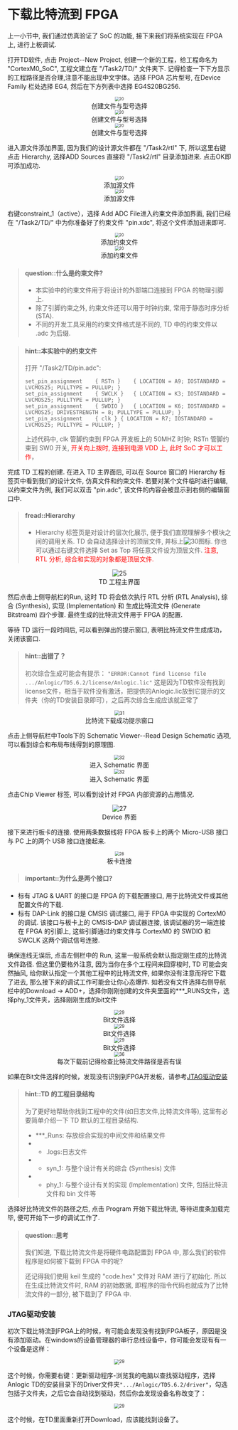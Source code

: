 # 下载比特流到 FPGA

上一小节中, 我们通过仿真验证了 SoC 的功能, 接下来我们将系统实现在 FPGA 上, 进行上板调试.

打开TD软件, 点击 Project--New Project, 创建一个新的工程，给工程命名为 "CortexM0_SoC", 工程文建立在 "/Task2/TD/" 文件夹下. 记得检查一下下方显示的工程路径是否合理,注意不能出现中文字体。选择 FPGA 芯片型号, 在Device Family 栏处选择 EG4, 然后在下方列表中选择 EG4S20BG256.

<center><img src="/img/lab2/pics/1.png" alt="20" style="zoom:60%;" /></center><center style="color:#0";>创建文件与型号选择</center> 

<center><img src="/img/lab2/pics/2.png" alt="20" style="zoom:60%;" /></center><center style="color:#0";>创建文件与型号选择</center> 

<center><img src="/img/lab2/pics/3.png" alt="20" style="zoom:60%;" /></center><center style="color:#0";>创建文件与型号选择</center> 

进入源文件添加界面, 因为我们的设计源文件都在 "/Task2/rtl" 下, 所以这里右键点击 Hierarchy, 选择ADD Sources 直接将 "/Task2/rtl" 目录添加进来. 点击OK即可添加成功.

<center><img src="/img/lab2/pics/4.png" alt="20" style="zoom:60%;" /></center><center style="color:#0";>添加源文件</center> 

<center><img src="/img/lab2/pics/5.png" alt="20" style="zoom:60%;" /></center><center style="color:#0";>添加源文件</center> 

右键constraint_1（active），选择 Add ADC File进入约束文件添加界面, 我们已经在 "/Task2/TD/" 中为你准备好了约束文件 "pin.xdc", 将这个文件添加进来即可.

<center><img src="/img/lab2/pics/6.png" alt="20" style="zoom:60%;" /></center><center style="color:#0";>添加约束文件</center> 

<center><img src="/img/lab2/pics/7.png" alt="20" style="zoom:60%;" /></center><center style="color:#0";>添加约束文件</center> 

<!-- -->

> #### question::什么是约束文件?
> + 本实验中的约束文件用于将设计的外部端口连接到 FPGA 的物理引脚上.
> + 除了引脚约束之外, 约束文件还可以用于时钟约束, 常用于静态时序分析 (STA).
> + 不同的开发工具采用的约束文件格式是不同的, TD 中的约束文件以 .adc 为后缀.

<!-- -->
> #### hint::本实验中的约束文件
>
> 打开 "/Task2/TD/pin.adc":
> ```
> set_pin_assignment	{ RSTn }	{ LOCATION = A9; IOSTANDARD = LVCMOS25; PULLTYPE = PULLUP; }
> set_pin_assignment	{ SWCLK }	{ LOCATION = K3; IOSTANDARD = LVCMOS25; PULLTYPE = PULLUP; }
> set_pin_assignment	{ SWDIO }	{ LOCATION = K6; IOSTANDARD = LVCMOS25; DRIVESTRENGTH = 8; PULLTYPE = PULLUP; }
> set_pin_assignment	{ clk }	{ LOCATION = R7; IOSTANDARD = LVCMOS25; PULLTYPE = PULLUP; }
> ```
> 上述代码中, clk 管脚约束到 FPGA 开发板上的 50MHZ 时钟; RSTn 管脚约束到 SW0 开关, <font color="red">开关向上拨时, 连接到电源 VDD 上, 此时 SoC 才可以工作</font>，



完成 TD 工程的创建. 在进入 TD 主界面后, 可以在 Source 窗口的 Hierarchy 标签页中看到我们的设计文件, 仿真文件和约束文件. 若要对某个文件临时进行编辑, 以约束文件为例, 我们可以双击 "pin.adc", 该文件的内容会被显示到右侧的编辑窗口中.



<!-- -->
> #### fread::Hierarchy
> + Hierarchy 标签页是对设计的层次化展示, 便于我们直观理解多个模块之间的调用关系. TD 会自动选择设计的顶层文件, 并标上<img src="/img/lab2/pics/8.png" alt="30" style="zoom:100%;" />图标. 你也可以通过右键文件选择 Set as Top 将任意文件设为顶层文件. <font color="red">注意, RTL 分析, 综合和实现的对象都是顶层文件.</font>

<center><img src="/img/lab2/pics/9.png" alt="25" style="zoom:100%;" /></center><center style="color:#0";>TD 工程主界面</center>

然后点击上侧导航栏的Run, 这时 TD 将会依次执行 RTL 分析 (RTL Analysis), 综合 (Synthesis), 实现 (Implementation) 和 生成比特流文件 (Generate Bitstream) 四个步骤. 最终生成的比特流文件用于 FPGA 的配置.

等待 TD 运行一段时间后, 可以看到弹出的提示窗口, 表明比特流文件生成成功，关闭该窗口. 

<!-- -->
> #### hint::出错了？
> 初次综合生成可能会有提示：
> `"ERROR:Cannot find license file .../Anlogic/TD5.6.2/license/Anlogic.lic"`
> 这是因为TD软件没有找到license文件，相当于软件没有激活，把提供的Anlogic.lic放到它提示的文件夹（你的TD安装目录即可），之后再次综合生成应该就正常了

<center><img src="/img/lab2/pics/10.png" alt="31" style="zoom:73%;" /></center><center style="color:#0";>比特流下载成功提示窗口</center>

点击上侧导航栏中Tools下的 Schematic Viewer--Read Design Schematic 选项, 可以看到综合和布局布线得到的原理图. 

<center><img src="/img/lab2/pics/11.png" alt="32" style="zoom:73%;" /></center><center style="color:#0";>进入 Schematic 界面</center>

<center><img src="/img/lab2/pics/12.png" alt="32" style="zoom:73%;" /></center><center style="color:#0";>进入 Schematic 界面</center>

点击Chip Viewer 标签, 可以看到设计对 FPGA 内部资源的占用情况.

<center><img src="/img/lab2/pics/13.png" alt="27" style="zoom:100%;" /></center><center style="color:#0";>Device 界面</center>

接下来进行板卡的连接. 使用两条数据线将 FPGA 板卡上的两个 Micro-USB 接口与 PC 上的两个 USB 接口连接起来.

<center><img src="/img/lab2/pics/14.png" alt="28" style="zoom:63%;" /></center><center style="color:#0";>板卡连接</center>

<!-- -->

> #### important::为什么是两个接口?
+ 标有 JTAG & UART 的接口是 FPGA 的下载配置接口, 用于比特流文件或其他配置文件的下载.
+ 标有 DAP-Link 的接口是 CMSIS 调试接口, 用于 FPGA 中实现的 CortexM0 的调试. 该接口与板卡上的 CMSIS-DAP 调试器连接, 该调试器的另一端连接在 FPGA 的引脚上, 这些引脚通过约束文件与 CortexM0 的 SWDIO 和 SWCLK 这两个调试信号连接. 

确保连线无误后, 点击左侧栏中的 Run, 这里一般系统会默认指定刚生成的比特流文件路径. 但这里仍要格外注意, 因为当你在多个工程间来回穿梭时, TD 可能会突然抽风, 给你默认指定一个其他工程中的比特流文件, 如果你没有注意而将它下载了进去, 那么接下来的调试工作可能会让你心态爆炸. 如若没有文件选择右侧导航栏中的Download -> ADD+，选择你刚刚创建的文件夹里面的***_RUNS文件，选择phy_1文件夹，选择刚刚生成的bit文件

<center><img src="/img/lab2/pics/15.png" alt="29" style="zoom:70%;" /></center><center style="color:#0";>Bit文件选择</center>

<center><img src="/img/lab2/pics/16.png" alt="29" style="zoom:70%;" /></center><center style="color:#0";>Bit文件选择</center>

<center><img src="/img/lab2/pics/17.png" alt="29" style="zoom:70%;" /></center><center style="color:#0";>Bit文件选择</center>

<center><img src="/img/lab2/pics/18.png" alt="36" style="zoom:70%;" /></center><center style="color:#0";>每次下载前记得检查比特流文件路径是否有误</center>

如果在Bit文件选择的时候，发现没有识别到FPGA开发板，请参考[JTAG驱动安装](#jtag驱动安装)

<!-- -->
> #### hint::TD 的工程目录结构
> 为了更好地帮助你找到工程中的文件(如日志文件,比特流文件等), 这里有必要简单介绍一下 TD 默认的工程目录结构.
>
> + ***_Runs: 存放综合实现的中间文件和结果文件
> + + .logs:日志文件
> + + syn_1: 与整个设计有关的综合 (Synthesis) 文件
> + + phy_1: 与整个设计有关的实现 (Implementation) 文件, 包括比特流文件和 bin 文件等

选择好比特流文件的路径之后, 点击 Program 开始下载比特流, 等待进度条加载完毕, 便可开始下一步的调试工作了.

<!-- -->

> #### question::思考
> 我们知道, 下载比特流文件是将硬件电路配置到 FPGA 中, 那么我们的软件程序是如何被下载到 FPGA 中的呢? 
>
> 还记得我们使用 keil 生成的 "code.hex" 文件对 RAM 进行了初始化. 所以在生成比特流文件时, RAM 的初始数据, 即程序的指令代码也就成为了比特流文件的一部分, 被下载到了 FPGA 中.

<!-- -->

### JTAG驱动安装

初次下载比特流到FPGA上的时候，有可能会发现没有找到FPGA板子，原因是没有添加驱动。在windows的设备管理器的串行总线设备中，你可能会发现有有一个设备是这样：

<center><img src="/img/lab2/pics/21.png" alt="29" style="zoom:70%;" /></center>

这个时候，你需要右键：更新驱动程序-浏览我的电脑以查找驱动程序，选择Anlogic TD的安装目录下的Driver文件夹`".../Anlogic/TD5.6.2/driver"`，勾选包括子文件夹，之后它会自动找到驱动，然后你会发现设备名称改变了：

<center><img src="/img/lab2/pics/23.png" alt="29" style="zoom:70%;" /></center>

这个时候，在TD里面重新打开Download，应该能找到设备了。